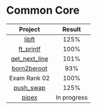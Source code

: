 # Common Core

|Project|Result|
|:-----:|:-----:|
|[libft](https://github.com/cseriildi/42Vienna/tree/main/common_core/libft)|125%|
|[ft_printf](https://github.com/cseriildi/42Vienna/tree/main/common_core/ft_printf)|100%|
|[get_next_line](https://github.com/cseriildi/42Vienna/tree/main/common_core/get_next_line)|101%|
|[born2beroot](https://github.com/cseriildi/42Vienna/tree/main/common_core/born2beroot)|93%|
|Exam Rank 02|100%|
|[push_swap](https://github.com/cseriildi/42Vienna/tree/main/common_core/push_swap)|125%|
|[pipex](https://github.com/cseriildi/42Vienna/tree/main/common_core/pipex)|In progress|